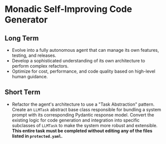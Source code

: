 # Monadic Self-Improving Code Generator

## Long Term
- Evolve into a fully autonomous agent that can manage its own features, testing, and releases.
- Develop a sophisticated understanding of its own architecture to perform complex refactors.
- Optimize for cost, performance, and code quality based on high-level human guidance.

## Short Term
- Refactor the agent's architecture to use a "Task Abstraction" pattern. Create an `LLMTask` abstract base class responsible for bundling a system prompt with its corresponding Pydantic response model. Convert the existing logic for code generation and integration into specific subclasses of `LLMTask` to make the system more robust and extensible. **This entire task must be completed without editing any of the files listed in `protected.yaml`.**